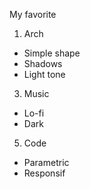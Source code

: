 My favorite
1. Arch
  - Simple shape
  - Shadows
  - Light tone
3. Music
  - Lo-fi
  - Dark
5. Code
  - Parametric
  - Responsif

